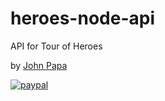 # heroes-node-api

API for Tour of Heroes

by [John Papa](http://twitter.com/john_papa)

[![paypal](https://www.paypalobjects.com/en_US/i/btn/btn_donateCC_LG.gif)](hmahajan.dmi@gmail.com)
